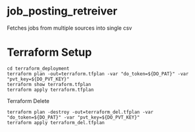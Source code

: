 # job_posting_retreiver
Fetches jobs from multiple sources into single csv




# Terraform Setup

```
cd terraform_deployment
terraform plan -out=terraform.tfplan -var "do_token=${DO_PAT}" -var "pvt_key=${DO_PVT_KEY}"
terraform show terraform.tfplan
terraform apply terraform.tfplan
```

Terraform Delete
```
terraform plan -destroy -out=terraform_del.tfplan -var "do_token=${DO_PAT}" -var "pvt_key=${DO_PVT_KEY}"
terraform apply terraform_del.tfplan
```
